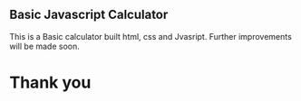 ## Basic Javascript Calculator

This is a Basic calculator built html, css and Jvasript.
Further improvements will be made soon.

# Thank you